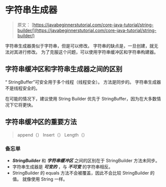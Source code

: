 # 字符串生成器

> 原文： [https://javabeginnerstutorial.com/core-java-tutorial/string-builder/](https://javabeginnerstutorial.com/core-java-tutorial/string-builder/)

字符串生成器类似于字符串，但是可以修改。 字符串的缺点是，一旦创建，就无法对其进行修改。 为了克服这个问题，可以使用字符串缓冲区和字符串构建器。

## 字符串缓冲区和字符串生成器之间的区别

“ StringBuffer”可安全用于多个线程（线程安全）。 方法是同步的。 字符串生成器不是线程安全的。

在可能的情况下，建议使用 String Builder 优先于 StringBuffer，因为在大多数情况下它将更快。

## 字符串缓冲区的重要方法

> append（）
> Insert（）
> Length（）

### 备忘单

*   ***StringBuilder*** 和 ***字符串缓冲区*** 之间的区别在于 StringBuilder 方法未同步。
*   字符串生成器是 ***可变的*** ，与 ***不可变*** 的字符串相反。
*   StringBuilder 的 equals 方法不会被覆盖，因此不会比较 StringBuilder 的值。 就像使用 String 一样。

